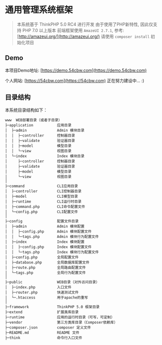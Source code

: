 # 通用管理系统框架

> 本系统基于 ThinkPHP 5.0 RC4 进行开发
> 由于使用了PHP新特性, 因此仅支持 PHP 7.0 以上版本
> 前端框架使用 `AmazeUI 2.7.1`, 参考: [http://amazeui.org/](http://amazeui.org/)
> 请使用 `composer install` 初始化项目

## Demo

本项目Demo地址: [https://demo.54cbw.com](https://demo.54cbw.com)

个人网站: [https://54cbw.com](https://54cbw.com) 正在努力建设中... :)

## 目录结构

本系统目录结构如下：

~~~
www  WEB部署目录（或者子目录）
├─application           应用目录
│  ├─admin              Admin 模块目录
│  │  ├─controller      控制器目录
│  │  ├─validate        验证器目录
│  │  ├─model           模型目录
│  │  └─view            视图目录
│  └─index              Index 模块目录
│     ├─controller      控制器目录
│     ├─validate        验证器目录
│     ├─model           模型目录
│     └─view            视图目录
│
├─command               CLI应用目录
│  ├─controller         CLI控制器目录
│  ├─model              CLI模型目录
│  ├─runtime            CLI运行时目录
│  ├─command.php        CLI命令配置文件
│  └─config.php         CLI配置文件
│
├─config                配置文件目录
│  ├─admin              Admin 模块配置
│  │  ├─config.php      Admin 模块配置文件
│  │  └─tags.php        Admin 模块行为配置文件
│  ├─index              Index 模块配置
│  │  ├─config.php      Index 模块配置文件
│  │  └─tags.php        Index 模块行为配置文件
│  ├─config.php         全局配置文件
│  ├─database.php       全局数据库配置文件
│  ├─route.php          全局路由配置文件
│  └─tags.php           全局行为配置文件
│
├─public                WEB目录（对外访问目录）
│  ├─index.php          入口文件
│  ├─router.php         快速测试文件
│  └─.htaccess          用于apache的重写
│
├─framework             ThinkPHP 5.0 框架目录
├─extend                扩展类库目录
├─runtime               应用的运行时目录（可写，可定制）
├─vendor                第三方类库目录（Composer依赖库）
├─composer.json         composer 定义文件
├─README.md             README 文件
├─think                 命令行入口文件
~~~